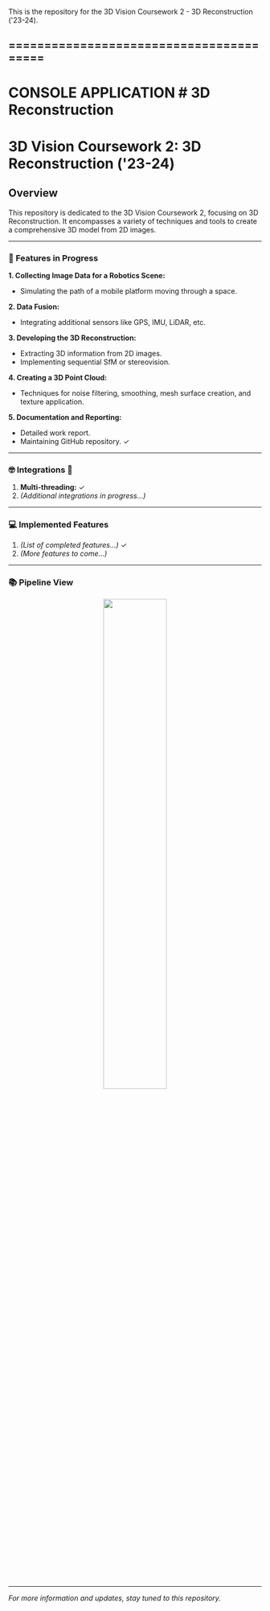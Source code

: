 This is the repository for the 3D Vision Coursework 2 - 3D Reconstruction ('23-24).

## ========================================
   CONSOLE APPLICATION # 3D Reconstruction
  =========================================
  
# 3D Vision Coursework 2: 3D Reconstruction ('23-24)

## Overview

This repository is dedicated to the 3D Vision Coursework 2, focusing on 3D Reconstruction. It encompasses a variety of techniques and tools to create a comprehensive 3D model from 2D images.

---

### 📝 Features in Progress

**1. Collecting Image Data for a Robotics Scene:**
   - Simulating the path of a mobile platform moving through a space.

**2. Data Fusion:**
   - Integrating additional sensors like GPS, IMU, LiDAR, etc.

**3. Developing the 3D Reconstruction:**
   - Extracting 3D information from 2D images.
   - Implementing sequential SfM or stereovision.

**4. Creating a 3D Point Cloud:**
   - Techniques for noise filtering, smoothing, mesh surface creation, and texture application.

**5. Documentation and Reporting:**
   - Detailed work report.
   - Maintaining GitHub repository. ✓

---

### 🤓 Integrations 🚀

1. **Multi-threading:** ✓
2. *(Additional integrations in progress...)*

---

### 💻 Implemented Features

1. *(List of completed features...)* ✓
2. *(More features to come...)*

---

### 📚 Pipeline View

<p align="center">
  <img src="https://github.com/deemano/3DReconstruction/assets/92692432/560be3cc-9191-47c1-9813-b957f6f82b33" width="50%">
</p>

---

*For more information and updates, stay tuned to this repository.*

